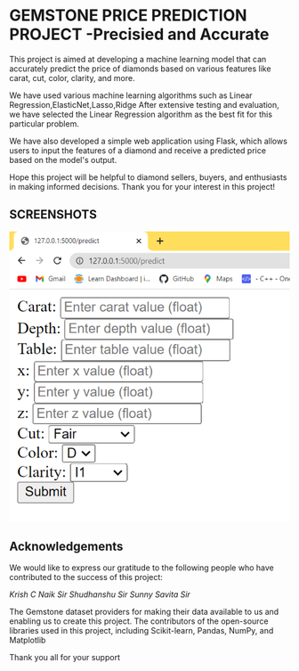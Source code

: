 
# GEMSTONE PRICE PREDICTION PROJECT -Precisied and Accurate


This project is aimed at developing a machine learning model that can accurately predict the price of diamonds based on various features like carat, cut, color, clarity, and more.

We have used various machine learning algorithms such as Linear Regression,ElasticNet,Lasso,Ridge After extensive testing and evaluation, we have selected the Linear Regression algorithm as the best fit for this particular problem.

We have also developed a simple web application using Flask, which allows users to input the features of a diamond and receive a predicted price based on the model's output.

Hope this project will be helpful to diamond sellers, buyers, and enthusiasts in making informed decisions. Thank you for your interest in this project!
 
## SCREENSHOTS

![Alt text](Screenshot%202023-05-04%20104947.png)

## Acknowledgements
We would like to express our gratitude to the following people who have contributed to the success of this project:

_Krish C Naik Sir_
_Shudhanshu Sir_
_Sunny Savita Sir_

The Gemstone dataset providers for making their data available to us and enabling us to create this project.
The contributors of the open-source libraries used in this project, including Scikit-learn, Pandas, NumPy, and Matplotlib

Thank you all for your support 




